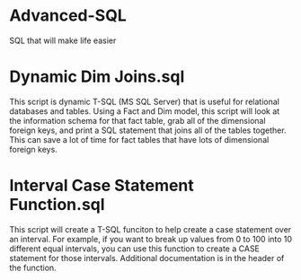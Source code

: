 # Advanced-SQL
SQL that will make life easier

# Dynamic Dim Joins.sql
This script is dynamic T-SQL (MS SQL Server) that is useful for relational databases and tables. Using a Fact and Dim model, this script will look at the information schema for that fact table, grab all of the dimensional foreign keys, and print a SQL statement that joins all of the tables together. This can save a lot of time for fact tables that have lots of dimensional foreign keys. 

# Interval Case Statement Function.sql
This script will create a T-SQL funciton to help create a case statement over an interval. For example, if you want to break up values from 0 to 100 into 10 different equal intervals, you can use this function to create a CASE statement for those intervals. Additional documentation is in the header of the function.
